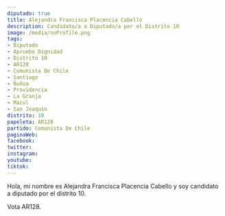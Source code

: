 ```yaml
---
diputado: true
title: Alejandra Francisca Placencia Cabello
description: Candidato/a a Diputado/a por el Distrito 10
image: /media/noProfile.png
tags:
- Diputado
- Apruebo Dignidad
- Distrito 10
- AR128
- Comunista De Chile
- Santiago
- Ñuñoa
- Providencia
- La Granja
- Macul
- San Joaquin
distrito: 10
papeleta: AR128
partido: Comunista De Chile
paginaWeb:
facebook:
twitter:
instagram:
youtube:
tiktok:
---
```

Hola, mi nombre es Alejandra Francisca Placencia Cabello y soy candidato a diputado por el distrito 10.

Vota AR128.